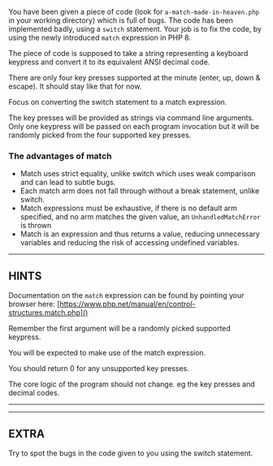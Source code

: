 You have been given a piece of code (look for `a-match-made-in-heaven.php` in your working directory) which is full of bugs.
The code has been implemented badly, using a `switch` statement. Your job is to fix the code, by using the newly introduced 
`match` expression in PHP 8. 

The piece of code is supposed to take a string representing a keyboard keypress and convert it to its equivalent ANSI decimal code.

There are only four key presses supported at the minute (enter, up, down & escape). It should stay like that for now.

Focus on converting the switch statement to a match expression.

The key presses will be provided as strings via command line arguments. Only one keypress will be passed on each program invocation
but it will be randomly picked from the four supported key presses.

### The advantages of match

* Match uses strict equality, unlike switch which uses weak comparison and can lead to subtle bugs.
* Each match arm does not fall through without a break statement, unlike switch.
* Match expressions must be exhaustive, if there is no default arm specified, and no arm matches the given value, an `UnhandledMatchError` is thrown
* Match is an expression and thus returns a value, reducing unnecessary variables and reducing the risk of accessing undefined variables.


----------------------------------------------------------------------
## HINTS

Documentation on the `match` expression can be found by pointing your browser here:
[https://www.php.net/manual/en/control-structures.match.php]()

Remember the first argument will be a randomly picked supported keypress.

You will be expected to make use of the match expression.

You should return 0 for any unsupported key presses.

The core logic of the program should not change. eg the key presses and decimal codes.

----------------------------------------------------------------------

----------------------------------------------------------------------
## EXTRA

Try to spot the bugs in the code given to you using the switch statement.
